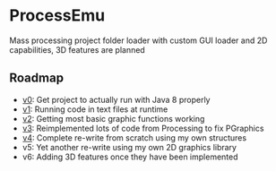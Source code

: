 # ProcessEmu

Mass processing project folder loader with custom GUI loader and 2D capabilities, 3D features are planned

## Roadmap

* [v0](https://github.com/Synergetic00/ProcessEmu/tree/1d511263921bc5ba6fa5ed762a8d6aaaa6788633): Get project to actually run with Java 8 properly
* [v1](https://github.com/Synergetic00/ProcessEmu/tree/296afa8b053037a50a16e72ed0c56c5925b69e1a): Running code in text files at runtime
* [v2](https://github.com/Synergetic00/ProcessEmu/tree/663c76cf22a181734028a64bda5a33e324afdeff): Getting most basic graphic functions working
* [v3](https://github.com/Synergetic00/ProcessEmu/tree/6a5799ecd533c04c6d255105f4ad49fcfb0294a8): Reimplemented lots of code from Processing to fix PGraphics
* [v4](https://github.com/Synergetic00/ProcessEmu/tree/f48e817028d2d42e8f107cb6b69f9f6e722a6f16): Complete re-write from scratch using my own structures
* v5: Yet another re-write using my own 2D graphics library
* v6: Adding 3D features once they have been implemented